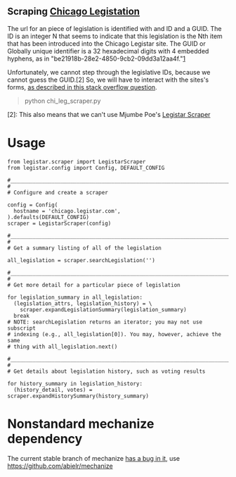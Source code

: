 Scraping [Chicago Legistation](http://chicago.legistar.com)
-

The url for an piece of legislation is identified with and ID and a GUID. The ID is an integer N that seems to indicate
that this legislation is the Nth item that has been introduced into the Chicago Legistar site. The GUID or
Globally unique identifier is a 32 hexadecimal digits with 4 embedded hyphens, as in
"be21918b-28e2-4850-9cb2-09dd3a12aa4f."[1]

Unfortunately, we cannot step through the legislative IDs, because we cannot guess the GUID.[2] So, we will have to
interact with the sites's forms, [as described in this stack overflow question](http://stackoverflow.com/questions/1480356/how-to-submit-query-to-aspx-page-in-python).

> python chi_leg_scraper.py

[1]: http://www.granicus.com/Files/API/Granicus-Training-Management-Suite-API-v5.pdf
[2]: This also means that we can't use Mjumbe Poe's [Legistar Scraper](https://scraperwiki.com/scrapers/philadelphia_legislative_files/)

# Usage

    from legistar.scraper import LegistarScraper
    from legistar.config import Config, DEFAULT_CONFIG

    #__________________________________________________________________________
    #
    # Configure and create a scraper

    config = Config(
      hostname = 'chicago.legistar.com',
    ).defaults(DEFAULT_CONFIG)
    scraper = LegistarScraper(config)

    #__________________________________________________________________________
    #
    # Get a summary listing of all of the legislation

    all_legislation = scraper.searchLegislation('')

    #__________________________________________________________________________
    #
    # Get more detail for a particular piece of legislation

    for legislation_summary in all_legislation:
      (legislation_attrs, legislation_history) = \
        scraper.expandLegislationSummary(legislation_summary)
      break
    # NOTE: searchLegislation returns an iterator; you may not use subscript
    # indexing (e.g., all_legislation[0]). You may, however, achieve the same
    # thing with all_legislation.next()

    #__________________________________________________________________________
    #
    # Get details about legislation history, such as voting results

    for history_summary in legislation_history:
      (history_detail, votes) = scraper.expandHistorySummary(history_summary)


# Nonstandard mechanize dependency
The current stable branch of mechanize [has a bug in it](https://github.com/jjlee/mechanize/pull/58), use https://github.com/abielr/mechanize
